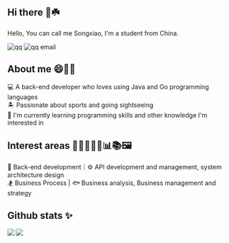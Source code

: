 ## Hi there 👋☘️
<p align="left">Hello, You can call me Songxiao, I'm a student from China.</p>

![qq](https://img.shields.io/badge/2030509072-%20-green?logo=qq)
![qq email](https://img.shields.io/badge/2030509072%40qq.com-%20-green?logo=gmail)

## About me 😄👀🌈
<p align="left">💻 A back-end developer who loves using Java and Go programming languages<br>🏝️ Passionate about sports and going sightseeing<br>🚀 I'm currently learning programming skills and other knowledge I'm interested in</p>

## Interest areas 🌵🍀🌱🌿🌾📊📚🖼️
<p align="left">🔧 Back-end development｜⚙️ API development and management, system architecture design<br>🏂 Business Process | 🐟 Business analysis, Business management and strategy</p>

## Github stats ✨
<a href="https://github.com/a-little-fool"><img align='left' src="https://github-readme-stats.vercel.app/api?username=a-little-fool&show_icons=true&theme=radical&count_private=true"></a>
<a href="https://github.com/a-little-fool">
  <img align="center" src="https://github-readme-stats.vercel.app/api/top-langs/?username=a-little-fool&layout=compact&langs_count=8&hide=css,scss,FreeMarker,Smalltalk&theme=github_dark" />
</a>
